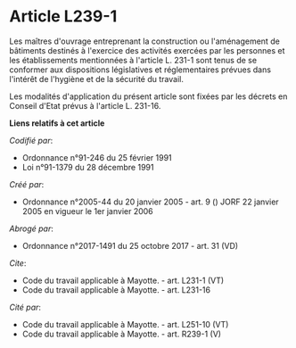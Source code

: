# Article L239-1

Les maîtres d'ouvrage entreprenant la construction ou l'aménagement de bâtiments destinés à l'exercice des activités exercées
par les personnes et les établissements mentionnées à l'article L. 231-1 sont tenus de se conformer aux dispositions
législatives et réglementaires prévues dans l'intérêt de l'hygiène et de la sécurité du travail.

Les modalités d'application du présent article sont fixées par les décrets en Conseil d'Etat prévus à l'article L. 231-16.

**Liens relatifs à cet article**

_Codifié par_:

  - Ordonnance n°91-246 du 25 février 1991
  - Loi n°91-1379 du 28 décembre 1991

_Créé par_:

  - Ordonnance n°2005-44 du 20 janvier 2005 - art. 9 () JORF 22 janvier 2005 en vigueur le 1er janvier 2006

_Abrogé par_:

  - Ordonnance n°2017-1491 du 25 octobre 2017 - art. 31 (VD)

_Cite_:

  - Code du travail applicable à Mayotte. - art. L231-1 (VT)
  - Code du travail applicable à Mayotte. - art. L231-16

_Cité par_:

  - Code du travail applicable à Mayotte. - art. L251-10 (VT)
  - Code du travail applicable à Mayotte. - art. R239-1 (V)
